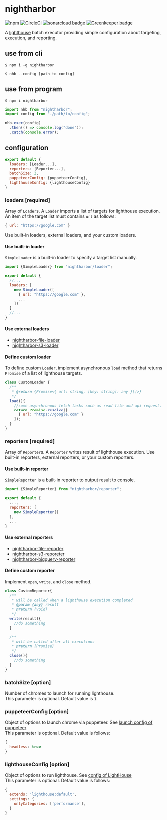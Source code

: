 # nightharbor
[![npm](https://img.shields.io/npm/v/nightharbor.svg)](https://www.npmjs.com/package/nightharbor)
[![CircleCI](https://circleci.com/gh/YoshiyukiKato/nightharbor.svg?style=svg)](https://circleci.com/gh/YoshiyukiKato/nightharbor)
[![sonarcloud badge](https://sonarcloud.io/api/project_badges/measure?project=YoshiyukiKato_nightharbor&metric=alert_status)](https://sonarcloud.io/dashboard?id=YoshiyukiKato_nightharbor)
[![Greenkeeper badge](https://badges.greenkeeper.io/YoshiyukiKato/nightharbor.svg)](https://greenkeeper.io/)

A [lighthouse](https://github.com/GoogleChrome/lighthouse) batch executor providing simple configuration about targeting, execution, and reporting.

## use from cli
```terminal
$ npm i -g nightharbor
```

```terminal
$ nhb --config [path to config]
```

## use from program
```terminal
$ npm i nightharbor
```

```js
import nhb from "nightharbor";
import config from "./path/to/config";

nhb.exec(config)
  .then(() => console.log("done"));
  .catch(console.error);
```

## configuration

```js
export default {
  loaders: [Loader...],
  reporters: [Reporter...],
  batchSize: 2,
  puppeteerConfig: {puppeteerConfig},
  lighthouseConfig: {lighthouseConfig}
}
```

### loaders [required]
Array of `Loader`s. A `Loader` imports a list of targets for lighthouse execution. An item of the target list must contains `url` as follows:

```js
{ url: "https://google.com" }
```

Use built-in loaders, external loaders, and your custom loaders.

#### Use built-in loader
`SimpleLoader` is a built-in loader to specify a target list manually.

```js
import {SimpleLoader} from "nightharbor/loader";

export default {
  //...
  loaders: [
    new SimpleLoader([
      { url: "https://google.com" },
      ...
    ])
  ]
  //...
}
```

#### Use external loaders
- [nightharbor-file-loader](https://github.com/YoshiyukiKato/nightharbor-file-loader)
- [nightharbor-s3-loader](https://github.com/YoshiyukiKato/nightharbor-s3-loader)

#### Define custom loader
To define custom `Loader`, implement asynchronous `load` method that returns `Promise` of a list of lighthouse targets.

```js
class CustomLoader {
  /**
   * @return {Promise<{ url: string, [key: string]: any }[]>}
   */
  load(){
    //some asynchronous fetch tasks such as read file and api request.
    return Promise.resolve([
      { url: "https://google.com" }
    ]);
  }
}
```

### reporters [required]
Array of `Reporter`s. A `Reporter` writes result of lighthouse execution.
Use built-in reporters, external reporters, or your custom reporters.

#### Use built-in reporter
`SimpleReporter` is a built-in reporter to output result to console.

```js
import {SimpleReporter} from "nightharbor/reporter";

export default {
  ...,
  reporters: [
    new SimpleReporter()
  ],
  ...
}
```

#### Use external reporters
- [nightharbor-file-reporter](https://github.com/YoshiyukiKato/nightharbor-file-reporter)
- [nightharbor-s3-reporeter](https://github.com/YoshiyukiKato/nightharbor-s3-reporter)
- [nightharbor-bigquery-reporter](https://github.com/YoshiyukiKato/nightharbor-bigquery-reporter)

#### Define custom reporter
Implement `open`, `write`, and `close` method.

```js
class CustomReporter{
  /**
   * will be called when a lighthouse execution completed
   * @param {any} result
   * @return {void}
   */
  write(result){
    //do something
  }

  /**
   * will be called after all executions
   * @return {Promise}
   */
  close(){
    //do something
  }
}
```

### batchSize [option]
Number of chromes to launch for running lighthouse.  
This parameter is optional. Default value is `1`.

### puppeteerConfig [option]
Object of options to launch chrome via puppeteer. See [launch config of puppeteer](https://github.com/GoogleChrome/puppeteer/blob/v1.7.0/docs/api.md#puppeteerlaunchoptions)  
This parameter is optional. Default value is follows:

```js
{
  headless: true
}
```

### lighthouseConfig [option]
Object of options to run lighthouse. See [config of LightHouse](https://github.com/GoogleChrome/lighthouse/blob/master/docs/configuration.md)  
This parameter is optional. Default value is follows:

```js
{
  extends: 'lighthouse:default',
  settings: {
    onlyCategories: ['performance'],
  }
}
```